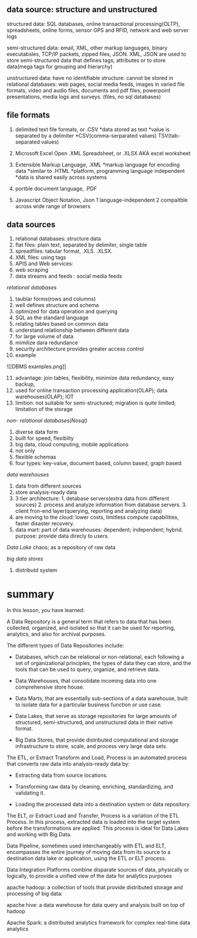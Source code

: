 
## data source: structure and unstructured

structured data: SQL databases, online transactional processing(OLTP),
spreadsheets, online forms, sensor GPS and RFID, network and web
server logs

semi-structured data: email, XML, other markup languages, binary executabsles, TCP/IP packets, zipped files, JSON. XML, JSON are used to store semi-structured data that defines tags, attributes or to store data(mega tags for grouping and hierarchy)

unstructured data: have no identifiable structure: cannot be stored in relational databases: web pages, social media feeds, images in varied file formats, video and audio files, documents and pdf files, powerpoint presentations, media logs and surveys. (files, no sql databases)

## file formats
1. delimited text file formats, or .CSV
*data stored as text
*value is separated by a delimiter
*CSV(comma-serparated values) TSV(tab-separated values)


2. Microsoft Excel Open .XML Spreadsheet, or .XLSX
AKA excel worksheet

3. Extensible Markup Language, .XML
*markup language for encoding data
*similar to .HTML
*platform, programming language independent
*data is shared easily across systems

4. portble document language, .PDF

5. Javascript Object Notation, Json
1 language-independent 
2 compaitble across wide range of browsers

## data sources
1. relational databases: structure data
2. flat files: plain text, separated by delimiter, single table
3. spreadfiles: tabular format, .XLS. .XLSX. 
4. XML files: using tags
5. APIS and Web services: 
6. web scraping 
7. data streams and feeds : social media feeds

*relational databases*
1. taublar forms(rows and columns)
2. well defines structure and schema 
3. optimized for data operation and querying 
4. SQL as the standard language 
5. relating tables based on common data
6. understand relationship between different data
7. for large volume of data
8. mimilize dara redundance
9. security architecture provides greater access control
10. example

![[DBMS examples.png]]

11. advantage: join tables, flexibility, minimize data redundancy, easy backup, 
12. used for online transaction processing application(OLAP); data warehouses(OLAP); IOT
13. limition: not suitable for semi-structured; migration is quite limited; limitation of the storage 

*non- relational databases(Nosql)*
1. diverse data form
2. built for speed, flexiblity 
3. big data, cloud computing, mobile applications 
4. not only 
5. flexible schemas
6. four types: key-value, document based, column based, graph based: 


*data warehouses*
1.  data from different sources 
2. store analysis-ready data 
3. 3 tier architecture: 1. detabase servers(extra data from different sources) 2. process and analyze information from database servers. 3. client fron-end layer(querying, reporting and analyzing data)
4. are moving to the cloud: lower costs, limitless compute capabilities, faster disaster recovery.
5. data mart: part of data warehouses: dependent; independent; hybrid. purpose: provide data direcly to users.

*Data Lake*
chaos; as a repository of raw data



*big data stores*
1. distributd system

# summary

In this lesson, you have learned:

A Data Repository is a general term that refers to data that has been collected, organized, and isolated so that it can be used for reporting, analytics, and also for archival purposes.

The different types of Data Repositories include:

-   Databases, which can be relational or non-relational, each following a set of organizational principles, the types of data they can store, and the tools that can be used to query, organize, and retrieve data.
    
-   Data Warehouses, that consolidate incoming data into one comprehensive store house.
    
-   Data Marts, that are essentially sub-sections of a data warehouse, built to isolate data for a particular business function or use case.
    
-   Data Lakes, that serve as storage repositories for large amounts of structured, semi-structured, and unstructured data in their native format.
    
-   Big Data Stores, that provide distributed computational and storage infrastructure to store, scale, and process very large data sets.
    

The ETL, or Extract Transform and Load, Process is an automated process that converts raw data into analysis-ready data by:

-   Extracting data from source locations.
    
-   Transforming raw data by cleaning, enriching, standardizing, and validating it.
    
-   Loading the processed data into a destination system or data repository.
    

The ELT, or Extract Load and Transfer, Process is a variation of the ETL Process. In this process, extracted data is loaded into the target system before the transformations are applied. This process is ideal for Data Lakes and working with Big Data.

Data Pipeline, sometimes used interchangeably with ETL and ELT, encompasses the entire journey of moving data from its source to a destination data lake or application, using the ETL or ELT process.

Data Integration Platforms combine disparate sources of data, physically or logically, to provide a unified view of the data for analytics purposes

apache hadoop: a collection of tools that provide distributed storage and processing of big data: 

apache hive: a data warehouse for data query and analysis built on top of hadoop

Apache Spark: a distributed analytics framework for complex real-time data analytics



